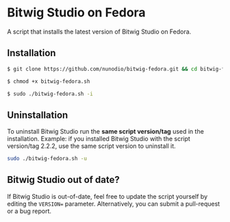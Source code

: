 # Bitwig Studio on Fedora
A script that installs the latest version of Bitwig Studio on Fedora.

## Installation
```bash
$ git clone https://github.com/nunodio/bitwig-fedora.git && cd bitwig-fedora

$ chmod +x bitwig-fedora.sh

$ sudo ./bitwig-fedora.sh -i
```

## Uninstallation
To uninstall Bitwig Studio run the **same script version/tag** used in the installation.
Example: if you installed Bitwig Studio with the script version/tag 2.2.2, use the same script version to uninstall it.

```bash
sudo ./bitwig-fedora.sh -u
```
## Bitwig Studio out of date?
If Bitwig Studio is out-of-date, feel free to update the script yourself by editing the `VERSION=` parameter. Alternatively, you can submit a pull-request or a bug report.
